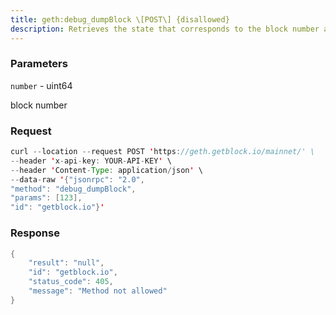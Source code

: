 ```yaml
---
title: geth:debug_dumpBlock \[POST\] {disallowed}
description: Retrieves the state that corresponds to the block number and returns alist of accounts (including storage and code).
---
```


### Parameters


`number` - uint64

block number

### Request

``` java
curl --location --request POST 'https://geth.getblock.io/mainnet/' \
--header 'x-api-key: YOUR-API-KEY' \
--header 'Content-Type: application/json' \
--data-raw '{"jsonrpc": "2.0",
"method": "debug_dumpBlock",
"params": [123],
"id": "getblock.io"}'
```

###  Response

``` java
{
    "result": "null",
    "id": "getblock.io",
    "status_code": 405,
    "message": "Method not allowed"
}
```

